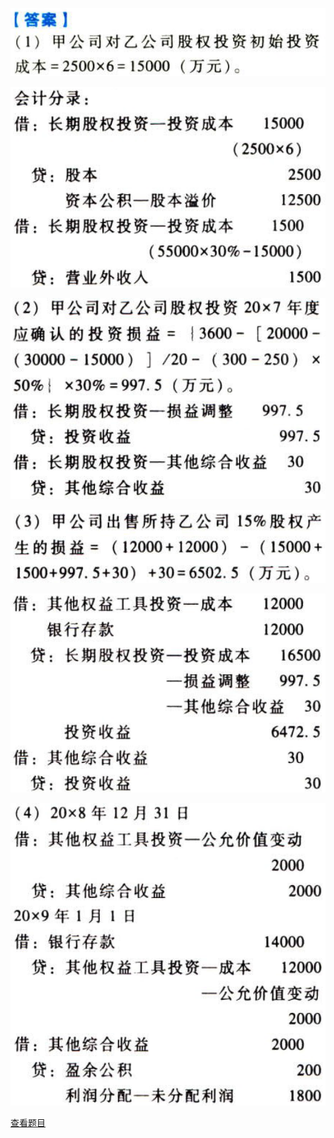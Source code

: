 ![](36f76128ceed79024b44b8df9b1a8447.png)

![](a4bfed5f04c0bd2e60fabd3593d773a8.png)

![](5c22908663f0cd9ee6df915404cd8a58.png)

![](134bb7aeacd0645161246563f2fd617f.png)

![](c8052986aabea97aa21b2bcc8ef16a57.png)

![](ff8bbc7c287cc3765f10a814675c52fc.png)

[查看题目](../长期股权投资.本章真题.md#25-题目)

